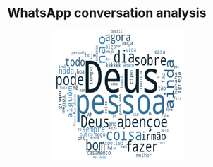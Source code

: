 # WhatsApp conversation analysis

<p align="center">
  <img src="img/8-5-21.png" width="300" height="300" />
</p>
